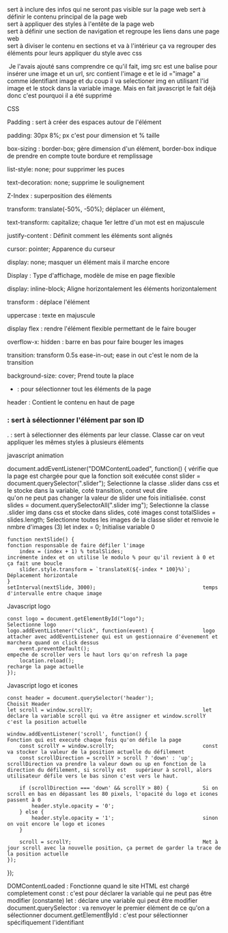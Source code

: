 <head> sert à inclure des infos qui ne seront pas visible sur la page web

<body> sert à définir le contenu principal de la page web

<section class="header"> sert à appliquer des styles à l'entête de la page web

<nav> sert à définir une section de navigation et regroupe les liens dans une page web

<div class=""> sert à diviser le contenu en sections et va à l'intérieur ça va regrouper des éléments pour leurs appliquer du style avec css

<img src="" id="image"> Je l'avais ajouté sans comprendre ce qu'il fait, img src est une balise pour insérer une image et un url, src contient l'image e et le id ="image" a comme identifiant image et du coup il va selectioner img en utilisant l'id image et le stock dans la variable image. Mais en fait javascript le fait déjà donc c'est pourquoi il a été supprimé


CSS

Padding : sert à créer des espaces autour de l'élément

padding: 30px 8%; px c'est pour dimension et % taille

box-sizing : border-box; gère dimension d'un élément, border-box indique de prendre en compte toute bordure et remplissage

list-style: none; pour supprimer les puces

text-decoration: none; supprime le soulignement

Z-Index : superposition des éléments

transform: translate(-50%, -50%); déplacer un élément, 

text-transform: capitalize; chaque 1er lettre d'un mot est en majuscule

justify-content : Définit comment les éléments sont alignés

cursor: pointer; Apparence du curseur

display: none; masquer un élément mais il marche encore

Display : Type d'affichage, modèle de mise en page flexible

display: inline-block; Aligne horizontalement les éléments horizontalement

transform : déplace l'élément

uppercase : texte en majuscule

display flex : rendre l'élément flexible permettant de le faire bouger

overflow-x: hidden : barre en bas pour faire bouger les images

transition: transform 0.5s ease-in-out; ease in out c'est le nom de la transition

background-size: cover; Prend toute la place

* : pour sélectionner tout les éléments de la page

header : Contient le contenu en haut de page

# : sert à sélectionner l'élément par son ID

. : sert à sélectionner des éléments par leur classe. Classe car on veut appliquer les mêmes styles à plusieurs éléments



javascript animation

document.addEventListener("DOMContentLoaded", function() {          vérifie que la page est chargée pour que la fonction soit exécutée
    const slider = document.querySelector(".slider");               Selectionne la classe .slider dans css et le stocke dans la variable, coté transition, const veut dire  
                                                                    qu'on ne peut pas changer la valeur de slider une fois initialisée.
    const slides = document.querySelectorAll(".slider img");        Selectionne la classe .slider img dans css et stocke dans slides, coté images
    const totalSlides = slides.length;                              Selectionne toutes les images de la classe slider et renvoie le nmbre d'images (3)
    let index = 0;                                                  Initialise variable 0

    function nextSlide() {                                          fonction responsable de faire défiler l'image
        index = (index + 1) % totalSlides;                          incrémente index et on utilise le modulo % pour qu'il revient à 0 et ça fait une boucle
        slider.style.transform = `translateX(${-index * 100}%)`;    Déplacement horizontale
    }
    setInterval(nextSlide, 3000);                                   temps d'intervalle entre chaque image


Javascript logo

    const logo = document.getElementById("logo");                   Selectionne logo 
    logo.addEventListener("click", function(event) {                logo attacher avec addEventListener qui est un gestionnaire d'évenement et marchera quand on click dessus
        event.preventDefault();                                     empeche de scroller vers le haut lors qu'on refresh la page
        location.reload();                                          recharge la page actuelle
    });


Javascript logo et icones

    const header = document.querySelector('header');                Choisit Header
    let scroll = window.scrollY;                                    let déclare la variable scroll qui va être assigner et window.scrollY c'est la position actuelle     

    window.addEventListener('scroll', function() {                  Fonction qui est executé chaque fois qu'on défile la page
        const scrollY = window.scrollY;                             const va stocker la valeur de la position actuelle du défilement 
        const scrollDirection = scrollY > scroll ? 'down' : 'up';   scrollDirection va prendre la valeur down ou up en fonction de la direction du défilement, si scrolly est   supérieur à scroll, alors utilisateur défile vers le bas sinon c'est vers le haut.

        if (scrollDirection === 'down' && scrollY > 80) {           Si on scroll en bas en dépassant les 80 pixels, l'opacité du logo et icones passent à 0
            header.style.opacity = '0'; 
        } else {
            header.style.opacity = '1';                             sinon on voit encore le logo et icones
        }

        scroll = scrollY;                                           Met à jour scroll avec la nouvelle position, ça permet de garder la trace de la position actuelle
    });
});


DOMContentLoaded : Fonctionne quand le site HTML est chargé completement
const :  c'est pour déclarer la variable qui ne peut pas être modifier (constante)
let : déclare une variable qui peut être modifier
document.querySelector : va renvoyer le premier élément de ce qu'on a sélectionner
document.getElementById : c'est pour sélectionner spécifiquement l'identifiant